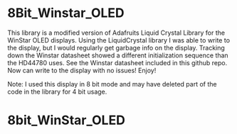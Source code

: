 # 8Bit_Winstar_OLED

This library is a modified version of Adafruits Liquid Crystal Library for the WinStar OLED displays. Using the LiquidCrystal library I was able to write to the display, but I would regularly get garbage info on the display. Tracking down the Winstar datasheet showed a different initialization sequence than the HD44780 uses. See the Winstar datasheet included in this github repo. Now can write to the display with no issues! Enjoy!

Note: I used this display in 8 bit mode and may have deleted part of the code in the library for 4 bit usage.
# 8bit_WinStar_OLED
